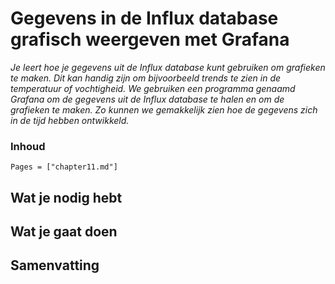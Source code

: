 # Gegevens in de Influx database grafisch weergeven met Grafana

*Je leert hoe je gegevens uit de Influx database kunt gebruiken om grafieken te maken. Dit kan handig zijn om bijvoorbeeld trends te zien in de temperatuur of vochtigheid. We gebruiken een programma genaamd Grafana om de gegevens uit de Influx database te halen en om de grafieken te maken. Zo kunnen we gemakkelijk zien hoe de gegevens zich in de tijd hebben ontwikkeld.*

### Inhoud

```@contents
Pages = ["chapter11.md"]
```

## Wat je nodig hebt

## Wat je gaat doen

## Samenvatting
